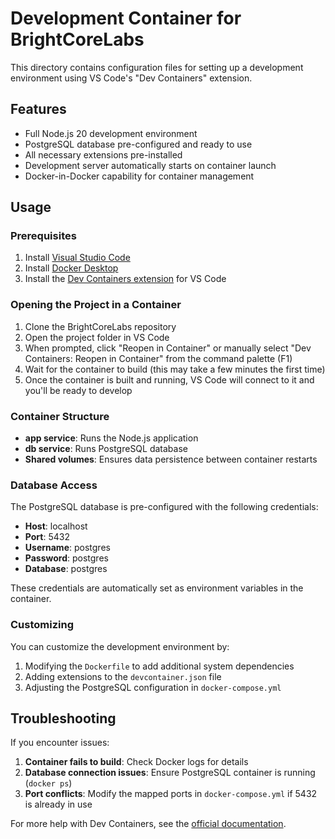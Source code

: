 # Development Container for BrightCoreLabs

This directory contains configuration files for setting up a development environment using VS Code's "Dev Containers" extension.

## Features

- Full Node.js 20 development environment
- PostgreSQL database pre-configured and ready to use
- All necessary extensions pre-installed
- Development server automatically starts on container launch
- Docker-in-Docker capability for container management

## Usage

### Prerequisites

1. Install [Visual Studio Code](https://code.visualstudio.com/)
2. Install [Docker Desktop](https://www.docker.com/products/docker-desktop)
3. Install the [Dev Containers extension](https://marketplace.visualstudio.com/items?itemName=ms-vscode-remote.remote-containers) for VS Code

### Opening the Project in a Container

1. Clone the BrightCoreLabs repository
2. Open the project folder in VS Code
3. When prompted, click "Reopen in Container" or manually select "Dev Containers: Reopen in Container" from the command palette (F1)
4. Wait for the container to build (this may take a few minutes the first time)
5. Once the container is built and running, VS Code will connect to it and you'll be ready to develop

### Container Structure

- **app service**: Runs the Node.js application
- **db service**: Runs PostgreSQL database
- **Shared volumes**: Ensures data persistence between container restarts

### Database Access

The PostgreSQL database is pre-configured with the following credentials:
- **Host**: localhost
- **Port**: 5432
- **Username**: postgres
- **Password**: postgres
- **Database**: postgres

These credentials are automatically set as environment variables in the container.

### Customizing

You can customize the development environment by:
1. Modifying the `Dockerfile` to add additional system dependencies
2. Adding extensions to the `devcontainer.json` file
3. Adjusting the PostgreSQL configuration in `docker-compose.yml`

## Troubleshooting

If you encounter issues:

1. **Container fails to build**: Check Docker logs for details
2. **Database connection issues**: Ensure PostgreSQL container is running (`docker ps`)
3. **Port conflicts**: Modify the mapped ports in `docker-compose.yml` if 5432 is already in use

For more help with Dev Containers, see the [official documentation](https://code.visualstudio.com/docs/devcontainers/containers).